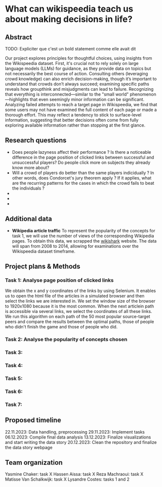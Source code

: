 # What can wikispeedia teach us about making decisions in life?

## Abstract

TODO: Expliciter que c'est un bold statement comme elle avait dit

Our project explores principles for thoughtful choices, using insights from the Wikispeedia dataset. First, it's crucial not to rely solely on large language models (LLMs) for guidance, as they provide data on topics but not necessarily the best course of action. Consulting others (leveraging crowd knowledge) can also enrich decision-making, though it’s important to understand that crowds don’t always succeed; examining specific paths reveals how groupthink and misjudgments can lead to failure. Recognizing that everything is interconnected—similar to the "small world" phenomenon—highlights that even seemingly minor information can be significant. Analyzing failed attempts to reach a target page in Wikispeedia, we find that some users may not have examined the full content of each page or made a thorough effort. This may reflect a tendency to stick to surface-level information, suggesting that better decisions often come from fully exploring available information rather than stopping at the first glance.

## Research questions
 - Does people lazyness affect their performance ? Is there a noticeable difference in the page position of clicked links between successful and unsuccessful players? Do people click more on subjects they already know more about?
 - Will a crowd of players do better than the same players indicidually ? In other words, does Condorcet's jury theorem apply ?  If it applies, what are the recurring patterns for the cases in which the crowd fails to beat the individuals ?
 - 
 - 
 - 

## Additional data
 - **Wikipedia article traffic**
 To represent the popularity of the concepts for task 1, we will use the number of views of the corresponding Wikipedia pages. 
 To obtain this data, we scrapped the [wikishark](https://www.wikishark.com/) website. The data will span from 2008 to 2014, allowing for examinations over the Wikispeedia dataset timeframe.


## Project plans & Methods

### Task 1: Analyse page position of clicked links
We obtain the x and y coordinates of the links by using Selenium. It enables us to open the html file of the articles in a simulated browser and then select the links we are interested in. We set the window size of the browser to 1920x1080 because it is the most common. When the next articlein path is accessible via several links, we select the coordinates of all these links.
We run this algorithm on each path of the 50 most popular source-target peers and compare the results between the optimal paths, those of people who didn't finish the game and those of people who did.


### Task 2: Analyse the popularity of concepts chosen


### Task 3:

### Task 4:

### Task 5:

### Task 6:

### Task 7:


## Proposed timeline

22.11.2023: Data handling, preprocessing
29.11.2023: Implement tasks
06.12.2023: Compile final data analysis
13.12.2023: Finalize visualizations and start writing the data story
20.12.2023: Clean the repository and finalize the data story webpage

## Team organization

Yasmine Chaker: task X
Hassen Aissa: task X
Reza Machraoui: task X
Matisse Van Schalkwijk: task X
Lysandre Costes: tasks 1 and 2
